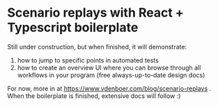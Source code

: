 # Scenario replays with React + Typescript boilerplate

Still under construction, but when finished, it will demonstrate:

1. how to jump to specific points in automated tests
2. how to create an overview UI where you can browse through all workflows in your program (free always-up-to-date design docs)

For now, more in at https://www.vdenboer.com/blog/scenario-replays . When the boilerplate is finished, extensive docs will follow :)
